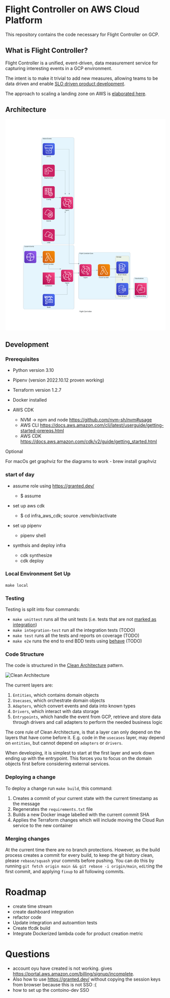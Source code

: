 # Flight Controller on AWS Cloud Platform

This repository contains the code necessary for Flight Controller on GCP.

## What is Flight Controller?

Flight Controller is a unified, event-driven, data measurement service for capturing interesting events in a GCP environment.

The intent is to make it trivial to add new measures, allowing teams to be data driven and enable [SLO driven product development](https://www.youtube.com/watch?v=R_Uz5nkigdQ&list=PLIuxSyKxlQrAsbULewWndxvKIVW9y8LIK&index=20).

The approach to scaling a landing zone on AWS is [elaborated here](https://aws.amazon.com/blogs/mt/flight-controller-by-contino-a-solution-built-on-aws-control-tower/).

## Architecture

![Flight Controller Architecture](flight_controller.png)

## Development

### Prerequisites

- Python version 3.10
- Pipenv (version 2022.10.12 proven working)
- Terraform version 1.2.7
- Docker installed

- AWS CDK
    - NVM -> npm and node https://github.com/nvm-sh/nvm#usage 
    - AWS CLI https://docs.aws.amazon.com/cli/latest/userguide/getting-started-prereqs.html
    - AWS CDK https://docs.aws.amazon.com/cdk/v2/guide/getting_started.html

Optional

For macOs get graphviz for the diagrams to work
    - brew install graphviz 

### start of day

- assume role using https://granted.dev/
    - $ assume

- set up aws cdk
    - $ cd infra_aws_cdk; source .venv/bin/activate 

- set up pipenv
    - pipenv shell

- synthsis and deploy infra
    - cdk synthesize
    - cdk deploy

### Local Environment Set Up

`make local`

### Testing

Testing is split into four commands:

- `make unittest` runs all the unit tests (i.e. tests that are not [marked as integration](https://docs.pytest.org/en/7.1.x/example/markers.html))
- `make integration-test` run all the integration tests (TODO)
- `make test` runs all the tests and reports on coverage (TODO)
- `make e2e` runs the end to end BDD tests using [behave](https://github.com/behave/behave) (TODO)

### Code Structure

The code is structured in the [Clean Architecture](https://blog.cleancoder.com/uncle-bob/2012/08/13/the-clean-architecture.html) pattern.

![Clean Architecture](CleanArchitecture.jpeg)

The current layers are:

1. `Entities`, which contains domain objects
2. `Usecases`, which orchestrate domain objects
3. `Adapters`, which convert events and data into known types
4. `Drivers`, which interact with data storage
5. `Entrypoints`, which handle the event from GCP, retrieve and store data through drivers and call adapters to perform the needed business logic

The core rule of Clean Architecture, is that a layer can only depend on the layers that have come before it. E.g. code in the `usecases` layer, may depend on `entities`, but cannot depend on `adapters` or `drivers`.

When developing, it is simplest to start at the first layer and work down ending up with the entrypoint. This forces you to focus on the domain objects first before considering external services.

### Deploying a change

To deploy a change run `make build`, this command:

1. Creates a commit of your current state with the current timestamp as the message
2. Regenerates the `requirements.txt` file
3. Builds a new Docker image labelled with the current commit SHA
4. Applies the Terraform changes which will include moving the Cloud Run service to the new container

### Merging changes

At the current time there are no branch protections. However, as the build process creates a commit for every build, to keep the git history clean, please `rebase/squash` your commits before pushing. You can do this by running `git fetch origin main && git rebase -i origin/main`, `edit`ing the first commit, and applying `fixup` to all following commits.

# Roadmap

- create time stream
- create dashboard integration
- refactor code
- Update integration and autoamtion tests
- Create tfcdk build
- Integrate Dockerized lambda code for product creation metric

# Questions
- account oyu have created is not working. gives https://portal.aws.amazon.com/billing/signup/incomplete.
- Also how to use https://granted.dev/ without copying the session keys from browser because this is not SSO :(
- how to set up the contoino-dev SSO

